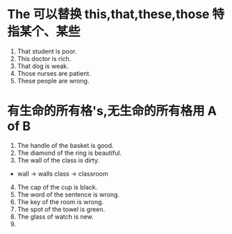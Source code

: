 # The 可以替换 this,that,these,those 特指某个、某些

1. That student is poor.
2. This doctor is rich.
3. That dog is weak.
4. Those nurses are patient.
5. These people are wrong.

# 有生命的所有格's,无生命的所有格用 A of B

1. The handle of the basket is good.
2. The diamond of the ring is beautiful.
3. The wall of the class is dirty.

- wall -> walls class -> classroom

4. The cap of the cup is black.
5. The word of the sentence is wrong.
6. The key of the room is wrong.
7. The spot of the towel is green.
8. The glass of watch is new.
9.
